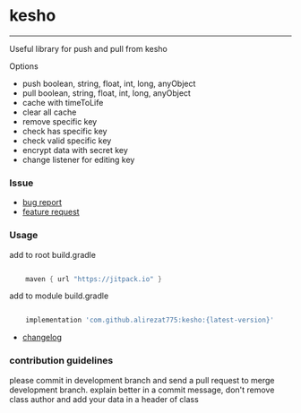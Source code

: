 # kesho

--------------------------------------------------------------------
Useful library for push and pull from kesho

Options
- push boolean, string, float, int, long, anyObject 
- pull boolean, string, float, int, long, anyObject
- cache with timeToLife
- clear all cache
- remove specific key
- check has specific key
- check valid specific key
- encrypt data with secret key
- change listener for editing key

### Issue
- [bug report](.github/ISSUE_TEMPLATE/bug_report.md)
- [feature request](.github/ISSUE_TEMPLATE/feature_request.md)


### Usage

add to root build.gradle
```groovy

    maven { url "https://jitpack.io" }

```

add to module build.gradle
```groovy

    implementation 'com.github.alirezat775:kesho:{latest-version}'

```

- [changelog](CHANGELOG)

### contribution guidelines

please commit in development branch and send a pull request to merge development branch.
explain better in a commit message, don't remove class author and add your data in a header of class